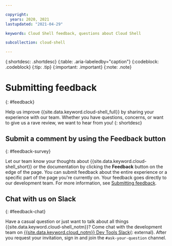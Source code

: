 ```yaml
---

copyright:
  years: 2020, 2021
lastupdated: "2021-04-29"

keywords: Cloud Shell feedback, questions about Cloud Shell

subcollection: cloud-shell

---
```


{:shortdesc: .shortdesc}
{:table: .aria-labeledby="caption"}
{:codeblock: .codeblock}
{:tip: .tip}
{:important: .important}
{:note: .note}

# Submitting feedback
{: #feedback}

Help us improve {{site.data.keyword.cloud-shell_full}} by sharing your experience with our team. Whether you have questions, concerns, or want to give us a rave review, we want to hear from you!
{: shortdesc}

## Submit a comment by using the Feedback button
{: #feedback-survey}

Let our team know your thoughts about {{site.data.keyword.cloud-shell_short}} or the documentation by clicking the **Feedback** button on the edge of the page. You can submit feedback about the entire experience or a specific part of the page you're currently on. Your feedback goes directly to our development team. For more information, see [Submitting feedback](/docs/overview?topic=overview-feedback).

## Chat with us on Slack
{: #feedback-chat}

Have a casual question or just want to talk about all things {{site.data.keyword.cloud-shell_notm}}? Come chat with the development team on [{{site.data.keyword.cloud_notm}} Dev Tools Slack](https://ic-devops-slack-invite.us-south.devops.cloud.ibm.com/){: external}. After you request your invitation, sign in and join the `#ask-your-question` channel.
